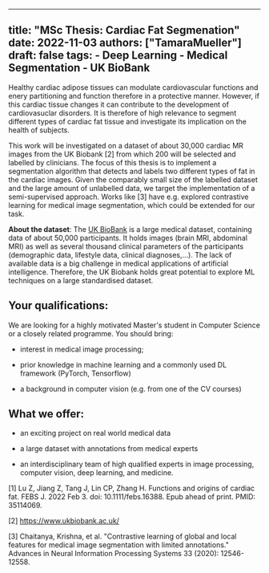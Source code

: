 
---
title: "MSc Thesis: Cardiac Fat Segmenation"
date: 2022-11-03
authors: ["TamaraMueller"]
draft: false
tags:
    - Deep Learning
    - Medical Segmentation
    - UK BioBank
---

Healthy cardiac adipose tissues can modulate cardiovascular functions and enery partitioning and function therefore in a protective manner. However, if this cardiac tissue changes it can contribute to the development of cardiovasuclar disorders. It is therefore of high relevance to segment different types of cardiac fat tissue and investigate its implication on the health of subjects.

This work will be investigated on a dataset of about 30,000 cardiac MR images from the UK Biobank [2] from which 200 will be selected and labelled by clinicians. The focus of this thesis is to implement a segmentation algorithm that detects and labels two different types of fat in the cardiac images. Given the comparably small size of the labelled dataset and the large amount of unlabelled data, we target the implementation of a semi-supervised approach. Works like [3] have e.g. explored contrastive learning for medical image segmentation, which could be extended for our task.

<b>About the dataset</b>: The [UK BioBank](https://www.ukbiobank.ac.uk/) is a large medical dataset, containing data of about 50,000 participants. It holds images (brain MRI, abdominal MRI) as well as several thousand clinical parameters of the participants (demographic data, lifestyle data, clinical diagnoses,…). The lack of available data is a big challenge in medical applications of artificial intelligence. Therefore, the UK Biobank holds great potential to explore ML techniques on a large standardised dataset.


## Your qualifications:

We are looking for a highly motivated Master's student in Computer Science or a closely related programme. You should bring:

- interest in medical image processing;

- prior knowledge in machine learning and a commonly used DL framework (PyTorch, Tensorflow)

- a background in computer vision (e.g. from one of the CV courses)

## What we offer:

- an exciting project on real world medical data

- a large dataset with annotations from medical experts

- an interdisciplinary team of high qualified experts in image processing, computer vision, deep learning, and medicine.


[1] Lu Z, Jiang Z, Tang J, Lin CP, Zhang H. Functions and origins of cardiac fat. FEBS J. 2022 Feb 3. doi: 10.1111/febs.16388. Epub ahead of print. PMID: 35114069.

[2] https://www.ukbiobank.ac.uk/

[3] Chaitanya, Krishna, et al. "Contrastive learning of global and local features for medical image segmentation with limited annotations." Advances in Neural Information Processing Systems 33 (2020): 12546-12558.